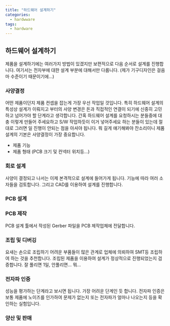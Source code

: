 ```yaml
---
title: "하드웨어 설계하기"
categories:
  - hardwware
tags:
  - hardware
---
```



## 하드웨어 설계하기



제품을 설계하기에는 여러가지 방법이 있겠지만 보편적으로 다음 순서로 설계를 진행합니다. 여기서는 전자부에 대한 설계 부분에 대해서만 다룹니다. (제가 기구디자인은 걸음마 수준이기 때문이기에...)



### 사양결정

 어떤 제품이던지 제품 컨셉을 잡는게 가장 우선 작업일 것입니다. 특히 하드웨어 설계의 특성상 설계가 이뤄지고 부터의 사양 변경은 돈과 직접적인 연결이 되기에 신중히 고민하고 넘어가야 할 단계라고 생각합니다. 간혹 하드웨어 설계를 요청하시는 분들중에 대충 이렇게 만들어 주세요하고 S/W 작업하듯이 이거 넣어주세요 하는 분들이 있는데 절대로 그러면 일 진행이 안되는 점을 아셔야 됩니다. 뭐 길게 얘기해봐야 잔소리이니 제품 설계의 기본은 사양결정이 가장 중요합니다.  

- 제품 기능 
- 제품 형태 (PCB 크기 및 컨넥터 위치등...)



### 회로 설계

 사양이 결정되고 나서는 이제 본격적으로 설계에 들어가게 됩니다. 기능에 따라 여러 소자들을 검토합니다. 그리고 CAD를 이용하여 설계를 진행합니다. 



### PCB 설계

  

### PCB 제작

 PCB 설계 툴에서 작성된 Gerber 파일을 PCB 제작업체에 전달합니다.



### 조립 및 디버깅

 요새는 손으로 조립하기 어려운 부품들이 많은 관계로 업체에 의뢰하여 SMT등 조립하여 하는 것을 추천합니다. 조립된 제품을 이용하여 설계가 정상적으로 진행되었는지 검증합니다. 잘 풀리면 1일, 안풀리면... 뭐...



### 전자파 인증

 성능을 평가하는 단계라고 보시면 됩니다. 가장 어려운 단계인 듯 합니다. 전자파 인증은 보통 제품에 노이즈를 인가하여 문제가 없는지 또는 전자파가 얼마나 나오는지 등을 확인하는 실험입니다.



### 양산 및 판매

 
